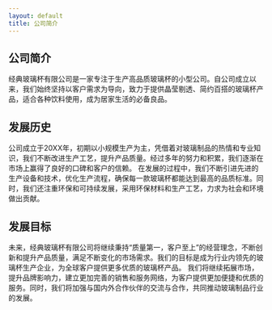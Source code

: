 ```yaml
---
layout: default
title: 公司简介
---
```

<div class="container">
	<div class="row" rows="8">
	    <div class="col-md-6">
        <h2>公司简介</h2>
        经典玻璃杯有限公司是一家专注于生产高品质玻璃杯的小型公司。自公司成立以来，我们始终坚持以客户需求为导向，致力于提供晶莹剔透、简约百搭的玻璃杯产品，适合各种饮料使用，成为居家生活的必备良品。
        </div>
	</div>
</div>
<div class="container">
	<div class="row" rows="8">
	    <div class="col-md-6">
        <h2>发展历史</h2>
        公司成立于20XX年，初期以小规模生产为主，凭借着对玻璃制品的热情和专业知识，我们不断改进生产工艺，提升产品质量。经过多年的努力和积累，我们逐渐在市场上赢得了良好的口碑和客户的信赖。
        在发展的过程中，我们不断引进先进的生产设备和技术，优化生产流程，确保每一款玻璃杯都能达到最高的品质标准。同时，我们还注重环保和可持续发展，采用环保材料和生产工艺，力求为社会和环境做出贡献。
        </div>
	</div>
</div>
<div class="container">
	<div class="row" rows="8">
	    <div class="col-md-6">
        <h2>发展目标</h2>
        未来，经典玻璃杯有限公司将继续秉持“质量第一，客户至上”的经营理念，不断创新和提升产品质量，满足不断变化的市场需求。我们的目标是成为行业内领先的玻璃杯生产企业，为全球客户提供更多优质的玻璃杯产品。
        我们将继续拓展市场，提升品牌影响力，建立更加完善的销售和服务网络，为客户提供更加便捷和优质的服务。同时，我们将加强与国内外合作伙伴的交流与合作，共同推动玻璃制品行业的发展。
        </div>
	</div>
</div>

